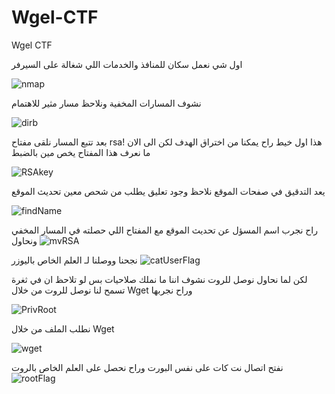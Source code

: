 # Wgel-CTF
Wgel CTF 

اول شي نعمل سكان للمنافذ والخدمات اللي شغالة على السيرفر

![nmap](https://user-images.githubusercontent.com/73380139/182121920-2c12bf28-1c02-415b-ae4e-8f35ddd27c78.png)


نشوف المسارات المخفية ونلاحظ مسار مثير للاهتمام

![dirb](https://user-images.githubusercontent.com/73380139/182121950-e2819958-2669-49bb-92a7-003ebef81b06.png)


بعد تتبع المسار نلقى مفتاح
rsa!
هذا اول خيط راح يمكنا من اختراق الهدف لكن الى الان ما نعرف هذا المفتاح يخص مين بالضبط

![RSAkey](https://user-images.githubusercontent.com/73380139/182135975-9f1621c3-831f-4b2c-9642-22f36e4c7b18.png)

يعد التدقيق في صفحات الموقع نلاحظ وجود تعليق يطلب من شحص معين تحديث الموقع 

![findName](https://user-images.githubusercontent.com/73380139/182136634-9319aad6-cb80-4656-953d-b68ed1196d3f.png)

راح نجرب اسم المسؤل عن تحديث الموقع مع المفتاح اللي حصلته في المسار المخفي ونحاول 
![mvRSA](https://user-images.githubusercontent.com/73380139/182137078-483daea6-f2d2-422f-873f-999fed965dc4.png)

نجحنا ووصلنا لـ العلم الخاص باليوزر
![catUserFlag](https://user-images.githubusercontent.com/73380139/182137467-65af0715-6c5c-4de1-8f47-51330d52c50b.png)

لكن لما نحاول نوصل للروت نشوف اننا ما نملك صلاحيات بس لو تلاحظ ان في ثغرة تسمح لنا نوصل للروت من خلال 
Wget
وراح نجربها

![PrivRoot](https://user-images.githubusercontent.com/73380139/182137751-17a79042-9e19-41d2-a2c8-825a306f6b4d.png)

نطلب الملف من خلال 
Wget 

![wget](https://user-images.githubusercontent.com/73380139/182138467-ed1ea0b9-3bba-4f8e-b19f-8de84ae2cf9e.png)


نفتح اتصال نت كات على نفس البورت وراح نحصل على العلم الخاص بالروت
![rootFlag](https://user-images.githubusercontent.com/73380139/182139107-491e836a-e3f6-4c68-9ae3-e795f6cc4520.png)





